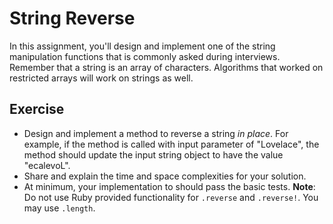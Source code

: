 # String Reverse
In this assignment, you'll design and implement one of the string manipulation functions that is commonly asked during interviews.
Remember that a string is an array of characters. Algorithms that worked on restricted arrays will work on strings as well.

## Exercise
* Design and implement a method to reverse a string *in place*. For example, if the method is called with input parameter of "Lovelace", the method should update the input string object to have the value "ecalevoL".
* Share and explain the time and space complexities for your solution.
* At minimum, your implementation to should pass the basic tests.
**Note**: Do not use Ruby provided functionality for `.reverse` and `.reverse!`. You may use `.length`.
